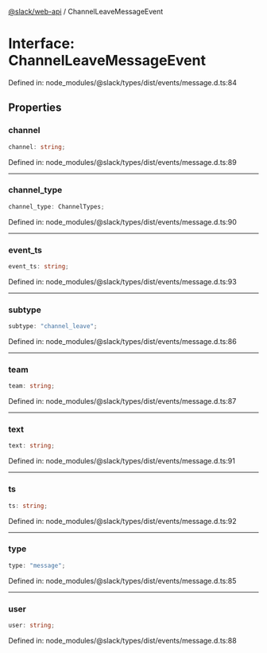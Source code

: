 [@slack/web-api](../index.md) / ChannelLeaveMessageEvent

# Interface: ChannelLeaveMessageEvent

Defined in: node\_modules/@slack/types/dist/events/message.d.ts:84

## Properties

### channel

```ts
channel: string;
```

Defined in: node\_modules/@slack/types/dist/events/message.d.ts:89

***

### channel\_type

```ts
channel_type: ChannelTypes;
```

Defined in: node\_modules/@slack/types/dist/events/message.d.ts:90

***

### event\_ts

```ts
event_ts: string;
```

Defined in: node\_modules/@slack/types/dist/events/message.d.ts:93

***

### subtype

```ts
subtype: "channel_leave";
```

Defined in: node\_modules/@slack/types/dist/events/message.d.ts:86

***

### team

```ts
team: string;
```

Defined in: node\_modules/@slack/types/dist/events/message.d.ts:87

***

### text

```ts
text: string;
```

Defined in: node\_modules/@slack/types/dist/events/message.d.ts:91

***

### ts

```ts
ts: string;
```

Defined in: node\_modules/@slack/types/dist/events/message.d.ts:92

***

### type

```ts
type: "message";
```

Defined in: node\_modules/@slack/types/dist/events/message.d.ts:85

***

### user

```ts
user: string;
```

Defined in: node\_modules/@slack/types/dist/events/message.d.ts:88
